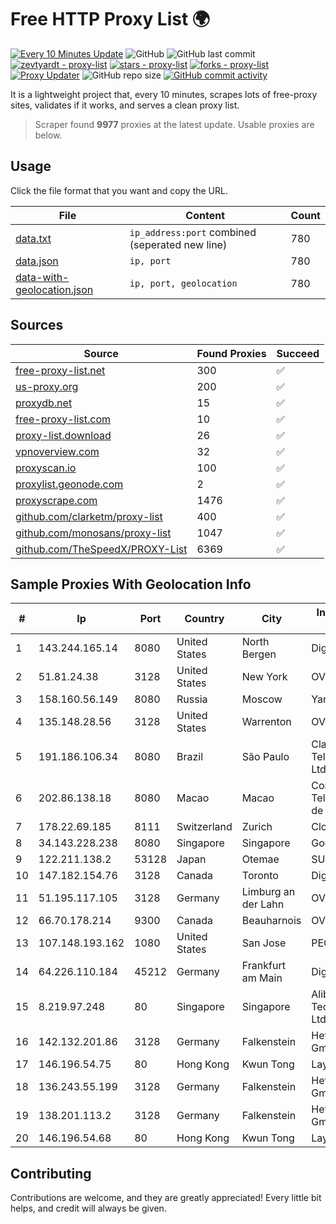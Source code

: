 
# Free HTTP Proxy List 🌍

[![Every 10 Minutes Update](https://github.com/mertguvencli/http-proxy-list/actions/workflows/main.yml/badge.svg?branch=main)](https://github.com/mertguvencli/http-proxy-list/actions/workflows/main.yml)
![GitHub](https://img.shields.io/github/license/mertguvencli/http-proxy-list)
![GitHub last commit](https://img.shields.io/github/last-commit/mertguvencli/http-proxy-list)
[![zevtyardt - proxy-list](https://img.shields.io/static/v1?label=zevtyardt&message=proxy-list&color=blue&logo=github)](https://github.com/zevtyardt/proxy-list "Go to GitHub repo")
[![stars - proxy-list](https://img.shields.io/github/stars/zevtyardt/proxy-list?style=social)](https://github.com/zevtyardt/proxy-list)
[![forks - proxy-list](https://img.shields.io/github/forks/zevtyardt/proxy-list?style=social)](https://github.com/zevtyardt/proxy-list)
[![Proxy Updater](https://github.com/zevtyardt/proxy-list/workflows/Proxy%20Updater/badge.svg)](https://github.com/zevtyardt/proxy-list/actions?query=workflow:"Proxy+Updater")
![GitHub repo size](https://img.shields.io/github/repo-size/zevtyardt/proxy-list)
[![GitHub commit activity](https://img.shields.io/github/commit-activity/m/zevtyardt/proxy-list?logo=commits)](https://github.com/zevtyardt/proxy-list/commits/main)

It is a lightweight project that, every 10 minutes, scrapes lots of free-proxy sites, validates if it works, and serves a clean proxy list.

> Scraper found **9977** proxies at the latest update. Usable proxies are below.

## Usage

Click the file format that you want and copy the URL.

|File|Content|Count|
|----|-------|-----|
|[data.txt](https://raw.githubusercontent.com/mertguvencli/http-proxy-list/main/proxy-list/data.txt)|`ip_address:port` combined (seperated new line)|780|
|[data.json](https://raw.githubusercontent.com/mertguvencli/http-proxy-list/main/proxy-list/data.json)|`ip, port`|780|
|[data-with-geolocation.json](https://raw.githubusercontent.com/mertguvencli/http-proxy-list/main/proxy-list/data-with-geolocation.json)|`ip, port, geolocation`|780|

## Sources

|Source|Found Proxies|Succeed|
|------|-------------|-------|
|[free-proxy-list.net](https://free-proxy-list.net)|300|✅|
|[us-proxy.org](https://www.us-proxy.org)|200|✅|
|[proxydb.net](http://proxydb.net)|15|✅|
|[free-proxy-list.com](https://free-proxy-list.com/?page=&port=&type%5B%5D=http&type%5B%5D=https&up_time=0&search=Search)|10|✅|
|[proxy-list.download](https://www.proxy-list.download/HTTP)|26|✅|
|[vpnoverview.com](https://vpnoverview.com/privacy/anonymous-browsing/free-proxy-servers)|32|✅|
|[proxyscan.io](https://www.proxyscan.io)|100|✅|
|[proxylist.geonode.com](https://proxylist.geonode.com/api/proxy-list?limit=300&page=1&sort_by=lastChecked&sort_type=desc&protocols=http,https)|2|✅|
|[proxyscrape.com](https://api.proxyscrape.com/v2/?request=displayproxies&protocol=http&timeout=10000&country=all&ssl=all&anonymity=all)|1476|✅|
|[github.com/clarketm/proxy-list](https://raw.githubusercontent.com/clarketm/proxy-list/master/proxy-list-raw.txt)|400|✅|
|[github.com/monosans/proxy-list](https://raw.githubusercontent.com/monosans/proxy-list/main/proxies/http.txt)|1047|✅|
|[github.com/TheSpeedX/PROXY-List](https://raw.githubusercontent.com/TheSpeedX/PROXY-List/master/http.txt)|6369|✅|


## Sample Proxies With Geolocation Info

|#|Ip|Port|Country|City|Internet Service Provider|
|-|--|----|-------|----|-------------------------|
|1|143.244.165.14|8080|United States|North Bergen|DigitalOcean, LLC|
|2|51.81.24.38|3128|United States|New York|OVH US LLC|
|3|158.160.56.149|8080|Russia|Moscow|Yandex.Cloud LLC|
|4|135.148.28.56|3128|United States|Warrenton|OVH US LLC|
|5|191.186.106.34|8080|Brazil|São Paulo|Claro NXT Telecomunicacoes Ltda|
|6|202.86.138.18|8080|Macao|Macao|Companhia de Telecomunicacoes de Macau|
|7|178.22.69.185|8111|Switzerland|Zurich|CloudSigma|
|8|34.143.228.238|8080|Singapore|Singapore|Google LLC|
|9|122.211.138.2|53128|Japan|Otemae|SUGOKURA|
|10|147.182.154.76|3128|Canada|Toronto|DigitalOcean, LLC|
|11|51.195.117.105|3128|Germany|Limburg an der Lahn|OVH SAS|
|12|66.70.178.214|9300|Canada|Beauharnois|OVH SAS|
|13|107.148.193.162|1080|United States|San Jose|PEG TECH INC|
|14|64.226.110.184|45212|Germany|Frankfurt am Main|DigitalOcean, LLC|
|15|8.219.97.248|80|Singapore|Singapore|Alibaba (US) Technology Co., Ltd.|
|16|142.132.201.86|3128|Germany|Falkenstein|Hetzner Online GmbH|
|17|146.196.54.75|80|Hong Kong|Kwun Tong|Layerstack Limited|
|18|136.243.55.199|3128|Germany|Falkenstein|Hetzner Online GmbH|
|19|138.201.113.2|3128|Germany|Falkenstein|Hetzner Online GmbH|
|20|146.196.54.68|80|Hong Kong|Kwun Tong|Layerstack Limited|



## Contributing

Contributions are welcome, and they are greatly appreciated! Every
little bit helps, and credit will always be given.

